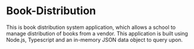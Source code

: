 # Book-Distribution

This is book distribution system application, which allows a school to manage distribution of books from a vendor.
This application is built using Node.js, Typescript and an in-memory JSON data object to query upon.
